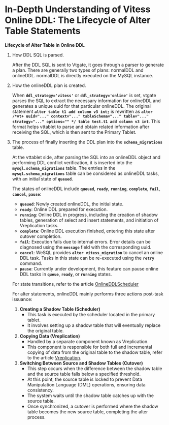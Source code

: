 # **In-Depth Understanding of Vitess Online DDL: The Lifecycle of Alter Table Statements**

**Lifecycle of Alter Table in Online DDL**

1. How DDL SQL is parsed.

   After the DDL SQL is sent to Vtgate, it goes through a parser to generate a plan. There are generally two types of plans: normalDDL and onlineDDL. normalDDL is directly executed on the MySQL instance.

2. How the onlineDDL plan is created.

   When **`ddl_strategy='vitess'`** or **`ddl_strategy='online'`** is set, vtgate parses the SQL to extract the necessary information for onlineDDL and generates a unique uuid for that particular onlineDDL. The original statement **`alter table t1 add column v3 int;`** is rewritten as **`alter /*vt+ uuid="..." context="..." tableSchema="..." table="..." strategy="..." options="" */ table test.t1 add column v3 int`**. This format helps vttablet to parse and obtain related information after receiving the SQL, which is then sent to the Primary Tablet.

3. The process of finally inserting the DDL plan into the **`schema_migrations`** table.

   At the vttablet side, after parsing the SQL into an onlineDDL object and performing DDL conflict verification, it is inserted into the **`mysql.schema_migrations`** table. The entries in the **`mysql.schema_migrations`** table can be considered as onlineDDL tasks, with an initial state of **`queued`**.

   The states of onlineDDL include **`queued`**, **`ready`**, **`running`**, **`complete`**, **`fail`**, **`cancel`**, **`pause`**:

    - **`queued`**: Newly created onlineDDL, the initial state.
    - **`ready`**: Online DDL prepared for execution.
    - **`running`**: Online DDL in progress, including the creation of shadow tables, generation of select and insert statements, and initiation of Vreplication tasks.
    - **`complete`**: Online DDL execution finished, entering this state after cutover completion.
    - **`fail`**: Execution fails due to internal errors. Error details can be diagnosed using the **`message`** field with the corresponding uuid.
    - **`cancel`**: WeSQL provides **`alter vitess_migration`** to cancel an online DDL task. Tasks in this state can be re-executed using the **`retry`** command.
    - **`pause`**: Currently under development, this feature can pause online DDL tasks in **`queue`**, **`ready`**, or **`running`** states.

   For state transitions, refer to the article [OnlineDDLScheduler](20231113_OnlineDDLScheduler.md)

   For alter statements, onlineDDL mainly performs three actions post-task issuance:

    1. **Creating a Shadow Table (Scheduler)**
        - This task is executed by the scheduler located in the primary tablet.
        - It involves setting up a shadow table that will eventually replace the original table.
    2. **Copying Data (Vreplication)**
        - Handled by a separate component known as Vreplication.
        - This component is responsible for both full and incremental copying of data from the original table to the shadow table, refer to the article [Vreplication](20231113_Vreplication.md).
    3. **Switching Between Source and Shadow Tables (Cutover)**
        - This step occurs when the difference between the shadow table and the source table falls below a specified threshold.
        - At this point, the source table is locked to prevent Data Manipulation Language (DML) operations, ensuring data consistency.
        - The system waits until the shadow table catches up with the source table.
        - Once synchronized, a cutover is performed where the shadow table becomes the new source table, completing the alter process.